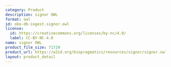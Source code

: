 ```yaml
---
category: Product
description: signor OWL
format: owl
id: obo-db-ingest.signor.owl
license:
  id: https://creativecommons.org/licenses/by-nc/4.0/
  label: CC-BY-NC-4.0
name: signor OWL
product_file_size: 71729
product_url: https://w3id.org/biopragmatics/resources/signor/signor.owl
layout: product_detail
---
```

